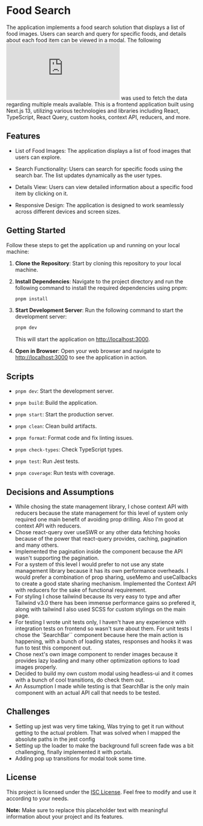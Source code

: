 # Food Search

The application implements a food search solution that displays a list of food images. Users can search and query for specific foods, and details about each food item can be viewed in a modal. The following [![Food API](https://www.themealdb.com/api.php)](https://www.themealdb.com/api.php) was used to fetch the data regarding multiple meals available.  This is a frontend application built using Next.js 13, utilizing various technologies and libraries including React, TypeScript, React Query, custom hooks, context API, reducers, and more. 
## Features

- List of Food Images: The application displays a list of food images that users can explore.

- Search Functionality: Users can search for specific foods using the search bar. The list updates dynamically as the user types.

- Details View: Users can view detailed information about a specific food item by clicking on it.

- Responsive Design: The application is designed to work seamlessly across different devices and screen sizes.

## Getting Started

Follow these steps to get the application up and running on your local machine:

1. **Clone the Repository**: Start by cloning this repository to your local machine.

2. **Install Dependencies**: Navigate to the project directory and run the following command to install the required dependencies using pnpm:

   ```bash
   pnpm install
   ```

3. **Start Development Server**: Run the following command to start the development server:

   ```bash
   pnpm dev
   ```

   This will start the application on [http://localhost:3000](http://localhost:3000).

4. **Open in Browser**: Open your web browser and navigate to [http://localhost:3000](http://localhost:3000) to see the application in action.

## Scripts

- `pnpm dev`: Start the development server.

- `pnpm build`: Build the application.

- `pnpm start`: Start the production server.


- `pnpm clean`: Clean build artifacts.


- `pnpm format`: Format code and fix linting issues.

- `pnpm check-types`: Check TypeScript types.

- `pnpm test`: Run Jest tests.

- `pnpm coverage`: Run tests with coverage.

## Decisions and Assumptions
- While chosing the state management library, I chose context API with reducers because the state management for this level of system only required one main benefit of avoiding prop drilling. Also I'm good at context API with reducers.
- Chose react-query over useSWR or any other data fetching hooks because of the power that react-query provides, caching, pagination and many others.
- Implemented the pagination inside the component because the API wasn't supporting the pagination.
- For a system of this level I would prefer to not use any state management library because it has its own performance overheads. I would prefer a combination of prop sharing, useMemo and useCallbacks to create a good state sharing mechanism. Implemented the Context API with reducers for the sake of functional requirement.
- For styling I chose tailwind because its very easy to type and after Tailwind v3.0 there has been immense performance gains so prefered it, along with tailwind I also used SCSS for custom stylings on the main page.
- For testing I wrote unit tests only, I haven't have any experience with integration tests on frontend so wasn't sure about them. For unit tests I chose the `SearchBar`` component because here the main action is happening, with a bunch of loading states, responses and hooks it was fun to test this component out.
- Chose next's own image component to render images because it provides lazy loading and many other optimization options to load images properly.
- Decided to build my own custom modal using headless-ui and it comes with a bunch of cool transitions, do check them out.
- An Assumption I made while testing is that SearchBar is the only main component with an actual API call that needs to be tested.

## Challenges 
- Setting up jest was very time taking, Was trying to get it run without getting to the actual problem. That was solved when I mapped the absolute paths in the jest config
- Setting up the loader to make the background full screen fade was a bit challenging, finally implemented it with portals.
- Adding pop up transitions for modal took some time.


## License

This project is licensed under the [ISC License](LICENSE). Feel free to modify and use it according to your needs.

**Note:** Make sure to replace this placeholder text with meaningful information about your project and its features.
